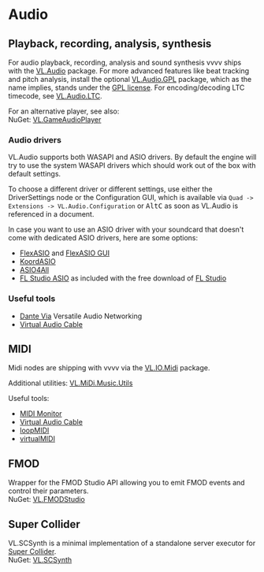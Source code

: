 # Audio

## Playback, recording, analysis, synthesis

For audio playback, recording, analysis and sound synthesis vvvv ships with the [VL.Audio](https://www.nuget.org/packages/VL.Audio) package. For more advanced features like beat tracking and pitch analysis, install the optional [VL.Audio.GPL](https://www.nuget.org/packages/VL.Audio.GPL) package, which as the name implies, stands under the [GPL license](https://opensource.org/licenses/gpl-license). For encoding/decoding LTC timecode, see [VL.Audio.LTC](https://www.nuget.org/packages/VL.Audio.LTC).

For an alternative player, see also:  
NuGet: [VL.GameAudioPlayer](https://www.nuget.org/packages/VL.GameAudioPlayer)

### Audio drivers
VL.Audio supports both WASAPI and ASIO drivers. By default the engine will try to use the system WASAPI drivers which should work out of the box with default settings. 

To choose a different driver or different settings, use either the DriverSettings node or the Configuration GUI, which is available via `Quad -> Extensions -> VL.Audio.Configuration` or <span class="keyseq"><kbd>Alt</kbd><kbd>C</kbd></span> as soon as VL.Audio is referenced in a document.

In case you want to use an ASIO driver with your soundcard that doesn't come with dedicated ASIO drivers, here are some options:
* [FlexASIO](https://github.com/dechamps/FlexASIO/releases) and [FlexASIO GUI](https://github.com/flipswitchingmonkey/FlexASIO_GUI/releases)
* [KoordASIO](https://github.com/koord-live/KoordASIO)
* [ASIO4All](http://www.asio4all.org)
* [FL Studio ASIO](https://www.image-line.com/fl-studio-learning/fl-studio-online-manual/html/envsettings_audio.htm#FLStudioASIO) as included with the free download of [FL Studio](https://www.image-line.com/fl-studio-download)

### Useful tools
* [Dante Via](https://www.audinate.com/products/software/dante-via) Versatile Audio Networking 
* [Virtual Audio Cable](https://vb-audio.com/Cable/index.htm)

## MIDI
Midi nodes are shipping with vvvv via the [VL.IO.Midi](https://www.nuget.org/packages/VL.IO.Midi/) package.

Additional utilities: [VL.MiDi.Music.Utils](https://www.nuget.org/packages/VL.MiDi.Music.Utils)

Useful tools: 
* [MIDI Monitor](https://www.midimonitor.com)
* [Virtual Audio Cable](https://vb-audio.com/Cable/index.htm)
* [loopMIDI](https://www.tobias-erichsen.de/software/loopmidi.html)
* [virtualMIDI](https://www.tobias-erichsen.de/software/virtualmidi.html)

## FMOD 
Wrapper for the FMOD Studio API allowing you to emit FMOD events and control their parameters.  
NuGet: [VL.FMODStudio](https://www.nuget.org/packages/VL.FMODStudio)

## Super Collider
VL.SCSynth is a minimal implementation of a standalone server executor for [Super Collider](https://supercollider.github.io/).  
NuGet: [VL.SCSynth](https://www.nuget.org/packages/VL.SCSynth)